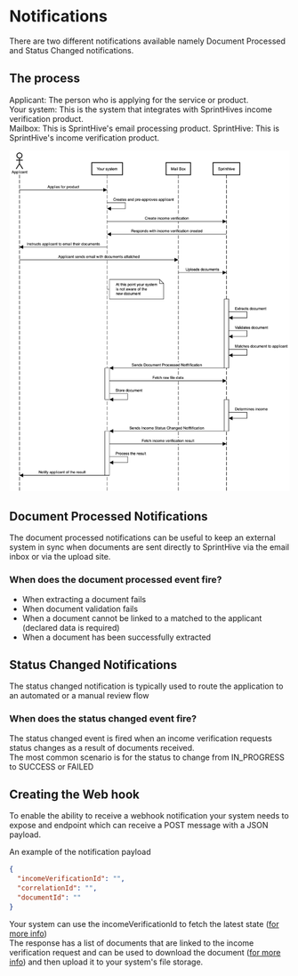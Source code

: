 # Notifications

There are two different notifications available namely Document Processed and Status Changed notifications.

## The process

Applicant: The person who is applying for the service or product.  
Your system: This is the system that integrates with SprintHives income verification product.  
Mailbox: This is SprintHive's email processing product.
SprintHive: This is SprintHive's income verification product.

![notification-sequence-diagram](images/document-processed-notification-diagram.png)

## Document Processed Notifications

The document processed notifications can be useful to keep an external system in sync when documents are sent directly
to SprintHive via the email inbox or via the upload site. 

### When does the document processed event fire?

* When extracting a document fails
* When document validation fails
* When a document cannot be linked to a matched to the applicant (declared data is required)
* When a document has been successfully extracted

## Status Changed Notifications

The status changed notification is typically used to route the application to an automated or a manual review flow

### When does the status changed event fire?

The status changed event is fired when an income verification requests status changes as a result of documents received.  
The most common scenario is for the status to change from IN_PROGRESS to SUCCESS or FAILED


## Creating the Web hook 

To enable the ability to receive a webhook notification your system needs to expose and endpoint which can receive
a POST message with a JSON payload.

An example of the notification payload
```json
{
  "incomeVerificationId": "",
  "correlationId": "",
  "documentId": ""
}
```

Your system can use the incomeVerificationId to fetch the latest state ([for more info](../../api/GetIncomeVerificationState.md))  
The response has a list of documents that are linked to the income verification request and can be used to download the 
document ([for more info](../../api/GetDocumentContent.md)) and then upload it to your system's file storage.
